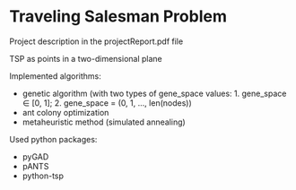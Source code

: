 # Traveling Salesman Problem

Project description in the projectReport.pdf file

TSP as points in a two-dimensional plane

Implemented algorithms:
* genetic algorithm (with two types of gene_space values: 1. gene_space $\in$ [0, 1]; 2. gene_space = (0, 1, ..., len(nodes))
* ant colony optimization
* metaheuristic method (simulated annealing)

Used python packages:
* pyGAD
* pANTS
* python-tsp
